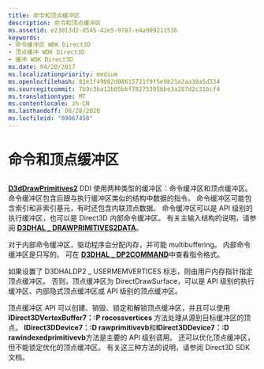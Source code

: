 ```yaml
---
title: 命令和顶点缓冲区
description: 命令和顶点缓冲区
ms.assetid: e23013d2-d545-42e5-9787-e4a90921153b
keywords:
- 命令缓冲区 WDK Direct3D
- 顶点缓冲 WDK Direct3D
- 缓冲 WDK Direct3D
ms.date: 04/20/2017
ms.localizationpriority: medium
ms.openlocfilehash: 81e1f49082d08615721f9f5e9b21e2aa30a5d334
ms.sourcegitcommit: 7b9c3ba12b05bbf78275395bbe3a287d2c31bcf4
ms.translationtype: MT
ms.contentlocale: zh-CN
ms.lasthandoff: 08/28/2020
ms.locfileid: "89067458"
---
```

# <a name="command-and-vertex-buffers"></a>命令和顶点缓冲区


## <span id="ddk_command_and_vertex_buffers_gg"></span><span id="DDK_COMMAND_AND_VERTEX_BUFFERS_GG"></span>


[**D3dDrawPrimitives2**](/windows-hardware/drivers/ddi/d3dhal/nc-d3dhal-lpd3dhal_drawprimitives2cb) DDI 使用两种类型的缓冲区：命令缓冲区和顶点缓冲区。 命令缓冲区包含后跟与执行缓冲区类似的结构中数据的指令。 命令缓冲区可能包含索引和非索引基元，有时还包含内联顶点数据。 命令缓冲区可以是 API 级别的执行缓冲区，也可以是 Direct3D 内部命令缓冲区。 有关主输入结构的说明，请参阅 [**D3DHAL \_ DRAWPRIMITIVES2DATA**](/windows-hardware/drivers/ddi/d3dhal/ns-d3dhal-_d3dhal_drawprimitives2data)。

对于内部命令缓冲区，驱动程序会分配内存，并可能 multibuffering。 内部命令缓冲区是只写的。 可在 [**D3DHAL \_ DP2COMMAND**](/windows-hardware/drivers/ddi/d3dhal/ns-d3dhal-_d3dhal_dp2command)中查看指令格式。

如果设置了 D3DHALDP2 \_ USERMEMVERTICES 标志，则由用户内存指针指定顶点缓冲区。 否则，顶点缓冲区为 DirectDrawSurface，可以是 API 级别的执行缓冲区、内部隐式顶点缓冲区或 API 级别的顶点缓冲区。

顶点缓冲区 API 可以创建、销毁、锁定和解锁顶点缓冲区，并且可以使用 **IDirect3DVertexBuffer7：:P rocessvertices** 方法处理从源到目标缓冲区的顶点。 **IDirect3DDevice7：:D rawprimitivevb**和**IDirect3DDevice7：:D rawindexedprimitivevb**方法是主要的 API 级别调用。 还可以优化顶点缓冲区，但不能锁定优化的顶点缓冲区。 有关这三种方法的说明，请参阅 Direct3D SDK 文档。

 

